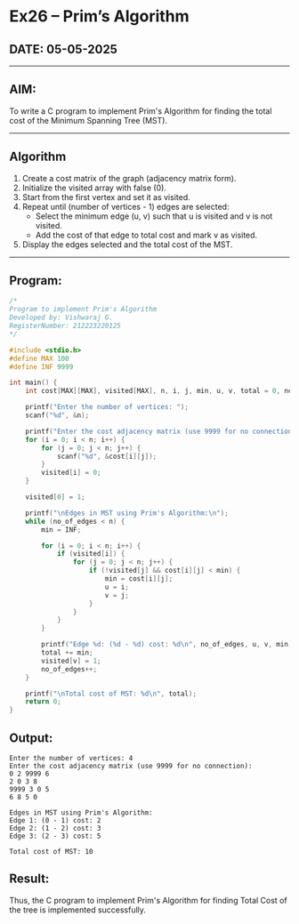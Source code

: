 # Ex26 – Prim’s Algorithm

## DATE: 05-05-2025

---

## AIM:
To write a C program to implement Prim's Algorithm for finding the total cost of the Minimum Spanning Tree (MST).

---

## Algorithm

1. Create a cost matrix of the graph (adjacency matrix form).
2. Initialize the visited array with false (0).
3. Start from the first vertex and set it as visited.
4. Repeat until (number of vertices - 1) edges are selected:
   - Select the minimum edge (u, v) such that u is visited and v is not visited.
   - Add the cost of that edge to total cost and mark v as visited.
5. Display the edges selected and the total cost of the MST.

---

## Program:
```c
/*
Program to implement Prim's Algorithm
Developed by: Vishwaraj G.
RegisterNumber: 212223220125
*/

#include <stdio.h>
#define MAX 100
#define INF 9999

int main() {
    int cost[MAX][MAX], visited[MAX], n, i, j, min, u, v, total = 0, no_of_edges = 1;

    printf("Enter the number of vertices: ");
    scanf("%d", &n);

    printf("Enter the cost adjacency matrix (use 9999 for no connection):\n");
    for (i = 0; i < n; i++) {
        for (j = 0; j < n; j++) {
            scanf("%d", &cost[i][j]);
        }
        visited[i] = 0;
    }

    visited[0] = 1;

    printf("\nEdges in MST using Prim's Algorithm:\n");
    while (no_of_edges < n) {
        min = INF;

        for (i = 0; i < n; i++) {
            if (visited[i]) {
                for (j = 0; j < n; j++) {
                    if (!visited[j] && cost[i][j] < min) {
                        min = cost[i][j];
                        u = i;
                        v = j;
                    }
                }
            }
        }

        printf("Edge %d: (%d - %d) cost: %d\n", no_of_edges, u, v, min);
        total += min;
        visited[v] = 1;
        no_of_edges++;
    }

    printf("\nTotal cost of MST: %d\n", total);
    return 0;
}
```
## Output:
```
Enter the number of vertices: 4
Enter the cost adjacency matrix (use 9999 for no connection):
0 2 9999 6
2 0 3 8
9999 3 0 5
6 8 5 0

Edges in MST using Prim's Algorithm:
Edge 1: (0 - 1) cost: 2
Edge 2: (1 - 2) cost: 3
Edge 3: (2 - 3) cost: 5

Total cost of MST: 10
```
## Result:
Thus, the C program to implement Prim's Algorithm for finding Total Cost of the tree is implemented successfully.
